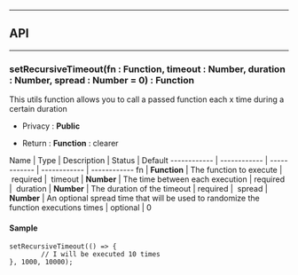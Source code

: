 


-----------------------------
## API
-----------------------------

### setRecursiveTimeout(fn : Function, timeout : Number, duration : Number, spread : Number = 0) : Function
This utils function allows you to call a passed function each x time during a certain duration

- Privacy : **Public**

- Return : **Function** : clearer

Name | Type | Description | Status | Default
------------ | ------------ | ------------ | ------------ | ------------
fn | **Function** | The function to execute | required | 
timeout | **Number** | The time between each execution | required | 
duration | **Number** | The duration of the timeout | required | 
spread | **Number** | An optional spread time that will be used to randomize the function executions times | optional | 0


#### Sample
```language-undefined
setRecursiveTimeout(() => {
		// I will be executed 10 times
}, 1000, 10000);

```


